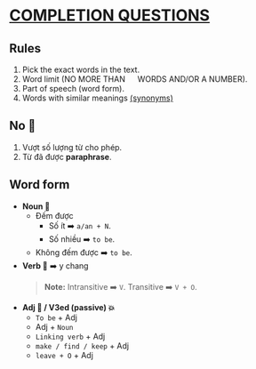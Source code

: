 # [COMPLETION QUESTIONS](https://drive.google.com/file/d/1NnMOTvewQ1LaKjUdC0AnZTD84ZUwEd7v/view?usp=sharing)
## Rules
1. Pick the exact words in the text.
2. Word limit (NO MORE THAN ``  `` WORDS AND/OR A NUMBER).
3. Part of speech (word form).
4. Words with similar meanings [(synonyms)](https://github.com/S-ROLL/notebook.language/blob/main/BASIC%20IELTS_29/Writing/synonyms%20list.md)
## No 🚫
1. Vượt số lượng từ cho phép.
2. Từ đã được **paraphrase**.
## Word form
- **Noun 🧒**
  - Đếm được
    - Số ít ➡️ `` a/an + N ``.
    - Số nhiều ➡️ ``to be``.
  - Không đếm được ➡️ ``to be``.
- **Verb 🏃** ➡️ y chang
  > **Note:** Intransitive ➡️ ``V``. Transitive ➡️ ``V + O``.
- **Adj 🥀 / V3ed (passive) 💥**
  - ``To be`` + Adj
  - Adj + ``Noun``
  - ``Linking verb`` + Adj
  - ``make / find / keep`` + Adj
  - ``leave + O`` + Adj

